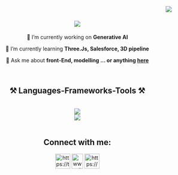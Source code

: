 <img align="right" src="https://visitor-badge.laobi.icu/badge?page_id=nikunjgupta609.nikunjgupta609" />

<h1 align="center">
    <img src="https://readme-typing-svg.herokuapp.com/?font=Righteous&size=35&center=true&vCenter=true&width=500&height=70&duration=4000&lines=Hi+There!+👋;+I'm+Nikunj+Gupta!;" />
</h1>

<div align="center">
 
 🔭 I’m currently working on **Generative AI**
 
 🌱 I’m currently learning **Three.Js, Salesforce, 3D pipeline**

💬 Ask me about **front-End, modelling ... or anything [here](https://github.com/nikunjgupta609/nikunjgupta609/issues)**

 </div>
<br/>
<h2 align="center">⚒️ Languages-Frameworks-Tools ⚒️</h2>
<br/>
<div align="center">
    <img src="https://skillicons.dev/icons?i=react,bootstrap,html,css,github,blender,tailwind,java" /><br>
    <img src="https://skillicons.dev/icons?i=nodejs,python,javascript,typescript,mongodb,pytorch,tensorflow,nextjs,mysql" /><br>
</div>

<br/>

<h2 align="center">Connect with me:</h2>
<p align="center">
<a href="https://twitter.com/https://twitter.com/nikunjgupta609" target="blank"><img align="center" src="https://raw.githubusercontent.com/rahuldkjain/github-profile-readme-generator/master/src/images/icons/Social/twitter.svg" alt="https://twitter.com/nikunjgupta609" height="40" width="40" /></a>
<a href="https://linkedin.com/in/www.linkedin.com/in/nikunjgupta609" target="blank"><img align="center" src="https://raw.githubusercontent.com/rahuldkjain/github-profile-readme-generator/master/src/images/icons/Social/linked-in-alt.svg" alt="www.linkedin.com/in/nikunjgupta609" height="40" width="30" /></a>
<!-- <a href="https://www.leetcode.com/https://leetcode.com/nikunjgupta609/" target="blank"><img align="center" src="https://raw.githubusercontent.com/rahuldkjain/github-profile-readme-generator/master/src/images/icons/Social/leet-code.svg" alt="https://leetcode.com/nikunjgupta609/" height="30" width="40" /></a> -->
<a href="https://discord.gg/4fxr8dR3ED" target="blank"><img align="center" src="https://raw.githubusercontent.com/rahuldkjain/github-profile-readme-generator/master/src/images/icons/Social/discord.svg" alt="https://discord.gg/4fxr8dR3ED" height="40" width="40"/></a>
</p>


